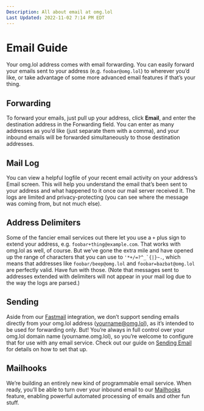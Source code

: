 ```yaml
---
Description: All about email at omg.lol  
Last Updated: 2022-11-02 7:14 PM EDT
---
```


# Email Guide

Your omg.lol address comes with email forwarding. You can easily forward your emails sent to your address (e.g. `foobar@omg.lol`) to wherever you’d like, or take advantage of some more advanced email features if that’s your thing.

## Forwarding

To forward your emails, just pull up your address, click **Email**, and enter the destination address in the Forwarding field. You can enter as many addresses as you’d like (just separate them with a comma), and your inbound emails will be forwarded simultaneously to those destination addresses.

## Mail Log

You can view a helpful logfile of your recent email activity on your address’s Email screen. This will help you understand the email that’s been sent to your address and what happened to it once our mail server received it. The logs are limited and privacy-protecting (you can see where the message was coming from, but not much else).

## Address Delimiters

Some of the fancier email services out there let you use a `+` plus sign to extend your address, e.g. `foobar+thing@example.com`. That works with omg.lol as well, of course. But we’ve gone the extra mile and have opened up the range of characters that you can use to ``'*+/=?^_`{|}~.``, which means that addresses like `foobar/beep@omg.lol` and `foobar=bazbat@omg.lol` are perfectly valid. Have fun with those. (Note that messages sent to addresses extended with delimiters will not appear in your mail log due to the way the logs are parsed.)

## Sending

Aside from our [Fastmail](/info/fastmail) integration, we don’t support sending emails directly from your omg.lol address (yourname@omg.lol), as it’s intended to be used for forwarding only. But! You’re always in full control over your omg.lol domain name (yourname.omg.lol), so you’re welcome to configure that for use with any email service. Check out our guide on [Sending Email](/info/sending-email) for details on how to set that up.

## Mailhooks

We’re building an entirely new kind of programmable email service. When ready, you’ll be able to turn over your inbound email to our [Mailhooks](/info/mailhooks) feature, enabling powerful automated processing of emails and other fun stuff.
